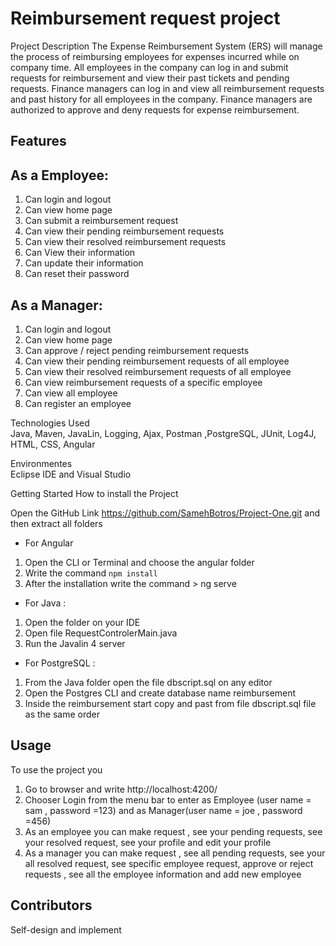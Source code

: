 

Reimbursement request project
===
Project Description
The Expense Reimbursement System (ERS) will manage the process of reimbursing employees for expenses incurred while on company time. 
All employees in the company can log in and submit requests for reimbursement and view their past tickets and pending requests. 
Finance managers can log in and view all reimbursement requests and past history for all employees in the company. 
Finance managers are authorized to approve and deny requests for expense reimbursement.

## Features

As a Employee:
---
1.	Can login and logout
2.	Can view home page
3.	Can submit a reimbursement request
4.	Can view their pending reimbursement requests
5.	Can view their resolved  reimbursement requests
6.	Can View their information
7.	Can update their information
8.	Can reset their password

As a Manager: 
-----
1.	Can login and logout
2.	Can view home page
3.	Can approve / reject pending reimbursement requests
4.	Can view their pending reimbursement requests of all employee
5.	Can view their resolved  reimbursement requests of all employee
6.	Can view reimbursement requests of a specific employee 
7.	Can view all employee
8.	Can register an employee 

Technologies Used   
Java, Maven, JavaLin, Logging, Ajax, Postman ,PostgreSQL, JUnit, Log4J, HTML, CSS, Angular

Environmentes  
Eclipse IDE and Visual Studio

Getting Started
How to install the Project

Open the GitHub Link https://github.com/SamehBotros/Project-One.git and then extract all folders
*  For Angular 
1.	Open the CLI or Terminal and choose the angular folder
2.	Write the command  ` npm install `
3.	After the installation write the command > ng serve
*  For Java : 
1.	Open the folder on your IDE
2.	Open file RequestControlerMain.java
3.	Run the Javalin 4 server
*  For PostgreSQL :
1.	From the Java folder open the file dbscript.sql on any editor 
2.	Open the Postgres CLI and create database name reimbursement
3.	Inside the reimbursement start copy and past from file dbscript.sql file as the same order

Usage
---
To use the project you 
1.	Go to browser and write http://localhost:4200/ 
2.	Chooser Login from the menu bar to enter as Employee (user name = sam , password =123) and as Manager(user name = joe , password =456)
3.	As an employee you can make request , see your pending requests, see your resolved request, see your profile and edit your profile  
4.	As a manager you can make request , see all pending requests, see your all resolved request, see specific employee request, approve or reject requests , see all the employee information and add new employee


Contributors
-----
Self-design and implement
